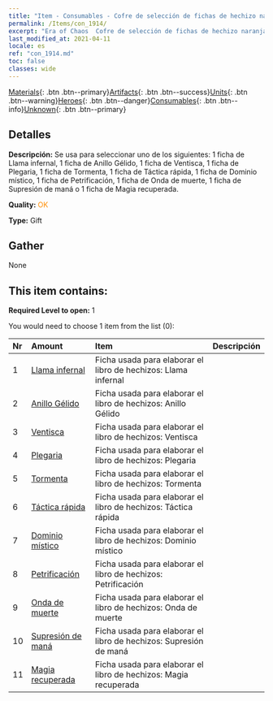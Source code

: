 ```yaml
---
title: "Item - Consumables - Cofre de selección de fichas de hechizo naranja"
permalink: /Items/con_1914/
excerpt: "Era of Chaos  Cofre de selección de fichas de hechizo naranja"
last_modified_at: 2021-04-11
locale: es
ref: "con_1914.md"
toc: false
classes: wide
---
```

 [Materials](/es/Items/){: .btn .btn--primary}[Artifacts](/es/Items/Artifacts/){: .btn .btn--success}[Units](/es/Items/Units/){: .btn .btn--warning}[Heroes](/es/Items/Heroes/){: .btn .btn--danger}[Consumables](/es/Items/Consumables/){: .btn .btn--info}[Unknown](/es/Items/Unknown/){: .btn .btn--primary}

## Detalles
 **Descripción:** Se usa para seleccionar uno de los siguientes: 1 ficha de Llama infernal, 1 ficha de Anillo Gélido, 1 ficha de Ventisca, 1 ficha de Plegaria, 1 ficha de Tormenta, 1 ficha de Táctica rápida, 1 ficha de Dominio místico, 1 ficha de Petrificación, 1 ficha de Onda de muerte, 1 ficha de Supresión de maná o 1 ficha de Magia recuperada.

 **Quality:** <span style="color: #FF8C00">OK</span>

 **Type:** Gift

## Gather

  None

## This item contains:

 **Required Level to open:** 1

 You would need to choose 1 item from the list (0):

  | Nr | Amount |     Item    | Descripción |
  |:---|:-------|:------------|:-----------:|
  | 1 | [Llama infernal](/es/Items/her_406/) | Ficha usada para elaborar el libro de hechizos: Llama infernal | 
  | 2 | [Anillo Gélido](/es/Items/her_421/) | Ficha usada para elaborar el libro de hechizos: Anillo Gélido | 
  | 3 | [Ventisca](/es/Items/her_423/) | Ficha usada para elaborar el libro de hechizos: Ventisca | 
  | 4 | [Plegaria](/es/Items/her_432/) | Ficha usada para elaborar el libro de hechizos: Plegaria | 
  | 5 | [Tormenta](/es/Items/her_445/) | Ficha usada para elaborar el libro de hechizos: Tormenta | 
  | 6 | [Táctica rápida](/es/Items/her_450/) | Ficha usada para elaborar el libro de hechizos: Táctica rápida | 
  | 7 | [Dominio místico](/es/Items/her_470/) | Ficha usada para elaborar el libro de hechizos: Dominio místico | 
  | 8 | [Petrificación](/es/Items/her_471/) | Ficha usada para elaborar el libro de hechizos: Petrificación | 
  | 9 | [Onda de muerte](/es/Items/her_456/) | Ficha usada para elaborar el libro de hechizos: Onda de muerte | 
  | 10 | [Supresión de maná](/es/Items/her_480/) | Ficha usada para elaborar el libro de hechizos: Supresión de maná | 
  | 11 | [Magia recuperada](/es/Items/her_482/) | Ficha usada para elaborar el libro de hechizos: Magia recuperada | 
